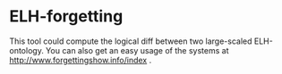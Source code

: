 # ELH-forgetting
This tool could compute the logical diff between two large-scaled ELH-ontology.
You can also get an easy usage of the systems at http://www.forgettingshow.info/index .

